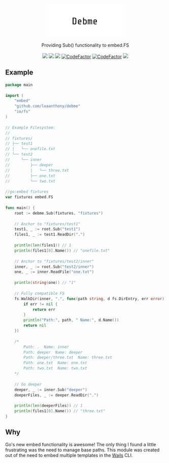 <p align="center" style="text-align: center">
   <img src="logo.png" width="50%"><br/>
</p>

<p align="center">
	Providing Sub() functionality to embed.FS<br/><br/>
   <a href="https://github.com/leaanthony/debme/blob/master/LICENSE"><img src="https://img.shields.io/badge/License-MIT-blue.svg"></a>
   <a href="https://goreportcard.com/report/github.com/leaanthony/debme"><img src="https://goreportcard.com/badge/github.com/leaanthony/debme"/></a>
   <a href="https://godoc.org/github.com/leaanthony/debme"><img src="https://img.shields.io/badge/godoc-reference-blue.svg"/></a>
   <a href="https://www.codefactor.io/repository/github/leaanthony/debme"><img src="https://www.codefactor.io/repository/github/leaanthony/debme/badge" alt="CodeFactor" /></a>
   <a href="https://github.com/leaanthony/debme/issues"><img src="https://img.shields.io/badge/contributions-welcome-brightgreen.svg?style=flat" alt="CodeFactor" /></a>
   <a href="https://app.fossa.io/projects/git%2Bgithub.com%2Fleaanthony%2Fdebme?ref=badge_shield" alt="FOSSA Status"><img src="https://app.fossa.io/api/projects/git%2Bgithub.com%2Fleaanthony%2Fdebme.svg?type=shield"/></a>
</p>

## Example

```go
package main

import (
	"embed"
	"github.com/leaanthony/debme"
	"io/fs"
)

// Example Filesystem:
//
// fixtures/
// ├── test1
// |   └── onefile.txt
// └── test2
//     └── inner
//         ├── deeper
//         |   └── three.txt
//         ├── one.txt
//         └── two.txt

//go:embed fixtures
var fixtures embed.FS

func main() {
	root := debme.Sub(fixtures, "fixtures")

	// Anchor to "fixtures/test1"
	test1, _ := root.Sub("test1")
	files1, _ := test1.ReadDir(".")

	println(len(files1)) // 1
	println(files1[0].Name()) // "onefile.txt"

	// Anchor to "fixtures/test2/inner"
	inner, _ := root.Sub("test2/inner")
	one, _ := inner.ReadFile("one.txt")

	println(string(one)) // "1"

	// Fully compatible FS
	fs.WalkDir(inner, ".", func(path string, d fs.DirEntry, err error) error {
		if err != nil {
			return err
		}
		println("Path:", path, " Name:", d.Name())
		return nil
	})

	/*
		Path: .  Name: inner
		Path: deeper  Name: deeper
		Path: deeper/three.txt  Name: three.txt
		Path: one.txt  Name: one.txt
		Path: two.txt  Name: two.txt
	*/
	
	// Go deeper
	deeper, _ := inner.Sub("deeper")
	deeperFiles, _ := deeper.ReadDir(".")

	println(len(deeperFiles)) // 1
	println(files1[0].Name()) // "three.txt"
}
```

## Why

Go's new embed functionality is awesome! The only thing I found a little frustrating was the need to manage base paths.
This module was created out of the need to embed multiple templates in the [Wails](https://github.com/wailsapp/wails) CLI.

